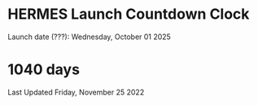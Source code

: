 # HERMES Launch Countdown Clock

Launch date (???): Wednesday, October 01 2025
# 1040 days

Last Updated Friday, November 25 2022